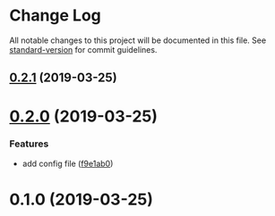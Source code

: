 # Change Log

All notable changes to this project will be documented in this file. See [standard-version](https://github.com/conventional-changelog/standard-version) for commit guidelines.

## [0.2.1](http://github.com/forsigner/forsigner/egg-type-graphql/compare/v0.2.0...v0.2.1) (2019-03-25)



# [0.2.0](http://github.com/forsigner/forsigner/egg-type-graphql/compare/v0.1.0...v0.2.0) (2019-03-25)


### Features

* add config file ([f9e1ab0](http://github.com/forsigner/forsigner/egg-type-graphql/commit/f9e1ab0))



# 0.1.0 (2019-03-25)
